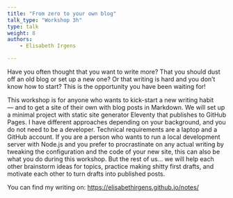 ```yaml
---
title: "From zero to your own blog"
talk_type: "Workshop 3h"
type: talk
weight: 8
authors:
    - Elisabeth Irgens

---
```

Have you often thought that you want to write more? That you should dust off an old blog or set up a new one? Or that writing is hard and you don’t know how to start? This is the opportunity you have been waiting for!

This workshop is for anyone who wants to kick-start a new writing habit — and to get a site of their own with blog posts in Markdown. We will set up a minimal project with static site generator Eleventy that publishes to GitHub Pages. I have different approaches depending on your background, and you do not need to be a developer. Technical requirements are a laptop and a GitHub account. If you are a person who wants to run a local development server with Node.js and you prefer to procrastinate on any actual writing by tweaking the configuration and the code of your new site, this can also be what you do during this workshop. But the rest of us… we will help each other brainstorm ideas for topics, practice making shitty first drafts, and motivate each other to turn drafts into published posts.

You can find my writing on: https://elisabethirgens.github.io/notes/
